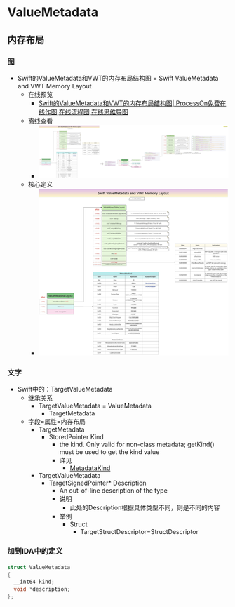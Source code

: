 # ValueMetadata

## 内存布局

### 图

* Swift的ValueMetadata和VWT的内存布局结构图  = Swift ValueMetadata and VWT Memory Layout
  * 在线预览
    * [Swift的ValueMetadata和VWT的内存布局结构图| ProcessOn免费在线作图,在线流程图,在线思维导图](https://www.processon.com/view/link/65c2f8363c64b133055f83d4)
  * 离线查看
    * ![swift_valuemetadata_and_vwt_memory_layout](../../../assets/img/swift_valuemetadata_and_vwt_memory_layout.jpg)
  * 核心定义
    * ![swift_valuemetadata_and_vwt_memory_layout_core](../../../assets/img/swift_valuemetadata_and_vwt_memory_layout_core.jpg)

### 文字

* Swift中的：TargetValueMetadata
  * 继承关系
    * TargetValueMetadata = ValueMetadata
      * TargetMetadata
  * 字段=属性=内存布局
    * TargetMetadata
      * StoredPointer Kind
        * the kind. Only valid for non-class metadata; getKind() must be used to get the kind value
        * 详见
          * [MetadataKind](../../../swift_common/metadatakind.md)
    * TargetValueMetadata
      * TargetSignedPointer* Description
        * An out-of-line description of the type
        * 说明
          * 此处的Description根据具体类型不同，则是不同的内容
        * 举例
          * Struct
            * TargetStructDescriptor=StructDescriptor

### 加到IDA中的定义

```c
struct ValueMetadata
{
  __int64 kind;
  void *description;
};
```
